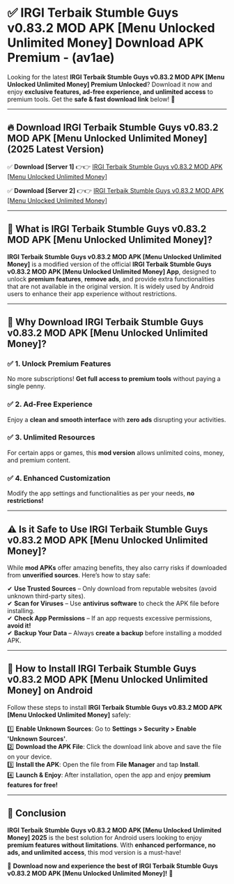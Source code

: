 
# ✅ IRGI Terbaik Stumble Guys v0.83.2 MOD APK [Menu Unlocked Unlimited Money] Download APK Premium -  (av1ae) 

Looking for the latest **IRGI Terbaik Stumble Guys v0.83.2 MOD APK [Menu Unlocked Unlimited Money] Premium Unlocked**? Download it now and enjoy **exclusive features, ad-free experience, and unlimited access** to premium tools. Get the **safe & fast download link** below! 🚀

---

## 🔥 Download IRGI Terbaik Stumble Guys v0.83.2 MOD APK [Menu Unlocked Unlimited Money] (2025 Latest Version)

✅ **Download [Server 1]** 👉👉 [IRGI Terbaik Stumble Guys v0.83.2 MOD APK [Menu Unlocked Unlimited Money] ](https://apkcomod.com?title=IRGI_Terbaik_Stumble_Guys_v0.83.2_MOD_APK_[Menu_Unlocked_Unlimited_Money])  

✅ **Download [Server 2]** 👉👉 [IRGI Terbaik Stumble Guys v0.83.2 MOD APK [Menu Unlocked Unlimited Money] ](https://apkcomod.com?title=IRGI_Terbaik_Stumble_Guys_v0.83.2_MOD_APK_[Menu_Unlocked_Unlimited_Money])  


---

## 📌 What is IRGI Terbaik Stumble Guys v0.83.2 MOD APK [Menu Unlocked Unlimited Money]?

**IRGI Terbaik Stumble Guys v0.83.2 MOD APK [Menu Unlocked Unlimited Money]** is a modified version of the official **IRGI Terbaik Stumble Guys v0.83.2 MOD APK [Menu Unlocked Unlimited Money] App**, designed to unlock **premium features**, **remove ads**, and provide extra functionalities that are not available in the original version. It is widely used by Android users to enhance their app experience without restrictions.

---

## 🌟 Why Download IRGI Terbaik Stumble Guys v0.83.2 MOD APK [Menu Unlocked Unlimited Money]?

### ✅ 1. Unlock Premium Features
No more subscriptions! **Get full access to premium tools** without paying a single penny.

### ✅ 2. Ad-Free Experience
Enjoy a **clean and smooth interface** with **zero ads** disrupting your activities.

### ✅ 3. Unlimited Resources
For certain apps or games, this **mod version** allows unlimited coins, money, and premium content.

### ✅ 4. Enhanced Customization
Modify the app settings and functionalities as per your needs, **no restrictions!**

---

## ⚠️ Is it Safe to Use IRGI Terbaik Stumble Guys v0.83.2 MOD APK [Menu Unlocked Unlimited Money]?

While **mod APKs** offer amazing benefits, they also carry risks if downloaded from **unverified sources**. Here’s how to stay safe:

✔ **Use Trusted Sources** – Only download from reputable websites (avoid unknown third-party sites).  
✔ **Scan for Viruses** – Use **antivirus software** to check the APK file before installing.  
✔ **Check App Permissions** – If an app requests excessive permissions, **avoid it!**  
✔ **Backup Your Data** – Always **create a backup** before installing a modded APK.

---

## 📲 How to Install IRGI Terbaik Stumble Guys v0.83.2 MOD APK [Menu Unlocked Unlimited Money] on Android

Follow these steps to install **IRGI Terbaik Stumble Guys v0.83.2 MOD APK [Menu Unlocked Unlimited Money]** safely:

1️⃣ **Enable Unknown Sources**: Go to **Settings > Security > Enable 'Unknown Sources'**.  
2️⃣ **Download the APK File**: Click the download link above and save the file on your device.  
3️⃣ **Install the APK**: Open the file from **File Manager** and tap **Install**.  
4️⃣ **Launch & Enjoy**: After installation, open the app and enjoy **premium features for free!**

---

## 🚀 Conclusion

**IRGI Terbaik Stumble Guys v0.83.2 MOD APK [Menu Unlocked Unlimited Money] 2025** is the best solution for Android users looking to enjoy **premium features without limitations**. With **enhanced performance, no ads, and unlimited access**, this mod version is a must-have!

🔻 **Download now and experience the best of IRGI Terbaik Stumble Guys v0.83.2 MOD APK [Menu Unlocked Unlimited Money]!** 🔻

